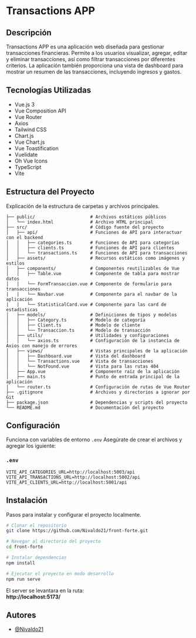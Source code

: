 # Transactions APP

## Descripción
Transactions APP es una aplicación web diseñada para gestionar transacciones financieras. Permite a los usuarios visualizar, agregar, editar y eliminar transacciones, así como filtrar transacciones por diferentes criterios. La aplicación también proporciona una vista de dashboard para mostrar un resumen de las transacciones, incluyendo ingresos y gastos.

## Tecnologías Utilizadas
- Vue.js 3
- Vue Composition API
- Vue Router
- Axios
- Tailwind CSS
- Chart.js
- Vue Chart.js
- Vue Toastification
- Vuelidate
- Oh Vue Icons
- TypeScript
- Vite

## Estructura del Proyecto
Explicación de la estructura de carpetas y archivos principales.

```plaintext
├── public/                     # Archivos estáticos públicos
│   └── index.html              # Archivo HTML principal
├── src/                        # Código fuente del proyecto
│   ├── api/                    # Funciones de API para interactuar con el backend
│   │   ├── categories.ts       # Funciones de API para categorías
│   │   ├── clients.ts          # Funciones de API para clientes
│   │   └── transactions.ts     # Funciones de API para transacciones
│   ├── assets/                 # Recursos estáticos como imágenes y estilos
│   ├── components/             # Componentes reutilizables de Vue
│   │   ├── Table.vue           # Componente de tabla para mostrar datos
│   │   └── FormTransaccion.vue # Componente de formulario para transacciones
|   |   └── Navbar.vue          # Componente para el navbar de la aplicación
|   |   └── StatisticalCard.vue # Componente para las card de estadisticas
│   ├── models/                 # Definiciones de tipos y modelos
│   │   ├── Category.ts         # Modelo de categoría
│   │   ├── Client.ts           # Modelo de cliente
│   │   └── Transaccion.ts      # Modelo de transacción
│   ├── utils/                  # Utilidades y configuraciones
│   │   └── axios.ts            # Configuración de la instancia de Axios con manejo de errores
│   ├── views/                  # Vistas principales de la aplicación
│   │   ├── Dashboard.vue       # Vista del dashboard
│   │   └── Transactions.vue    # Vista de transacciones
│   │   └── NotFound.vue        # Vista para las rutas 404
│   ├── App.vue                 # Componente raíz de la aplicación
│   ├── main.ts                 # Punto de entrada principal de la aplicación
│   └── router.ts               # Configuración de rutas de Vue Router
├── .gitignore                  # Archivos y directorios a ignorar por Git
├── package.json                # Dependencias y scripts del proyecto
└── README.md                   # Documentación del proyecto
```
## Configuración

Funciona con variables de entorno `.env` Asegúrate de crear el archivos y agregar los iguiente:

### `.env`

```env
VITE_API_CATEGORIES_URL=http://localhost:5003/api
VITE_API_TRANSACTIONS_URL=http://localhost:5002/api
VITE_API_CLIENTS_URL=http://localhost:5001/api
```

## Instalación
Pasos para instalar y configurar el proyecto localmente.

```bash
# Clonar el repositorio
git clone https://github.com/Nivaldo21/front-forte.git

# Navegar al directorio del proyecto
cd front-forte

# Instalar dependencias
npm install

# Ejecutar el proyecto en modo desarrollo
npm run serve
```

El server se levantara en la ruta:  
**http://localhost:5173/**
## Autores

- [@Nivaldo21](https://github.com/Nivaldo21)